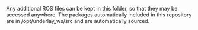 Any additional ROS files can be kept in this folder, so that they may be accessed anywhere. The packages automatically included in this repository are in /opt/underlay_ws/src and are automatically sourced. 